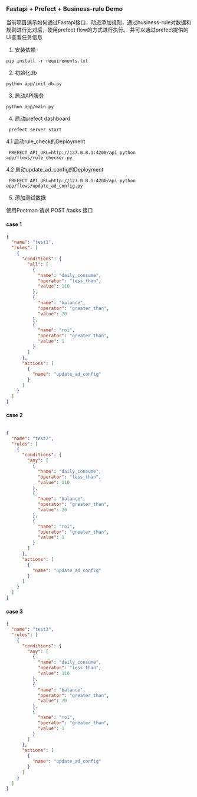 ### Fastapi + Prefect + Business-rule Demo

当前项目演示如何通过Fastapi接口，动态添加规则，通过business-rule对数据和规则进行比对后，使用prefect flow的方式进行执行。
并可以通过prefect提供的UI查看任务信息

1. 安装依赖

```shell
pip install -r requirements.txt
```

2. 初始化db

```shell
python app/init_db.py
```

3. 启动API服务

```shell
python app/main.py
```

4. 启动prefect dashboard

```shell
 prefect server start
```

4.1 启动rule_check的Deployment

```shell
 PREFECT_API_URL=http://127.0.0.1:4200/api python app/flows/rule_checker.py
 ```

4.2 启动update_ad_config的Deployment

```shell
 PREFECT_API_URL=http://127.0.0.1:4200/api python app/flows/update_ad_config.py
```

5. 添加测试数据

使用Postman 请求
POST /tasks 接口

#### case 1

```json
{
  "name": "test1",
  "rules": [
    {
      "conditions": {
        "all": [
          {
            "name": "daily_consume",
            "operator": "less_than",
            "value": 110
          },
          {
            "name": "balance",
            "operator": "greater_than",
            "value": 20
          },
          {
            "name": "roi",
            "operator": "greater_than",
            "value": 1
          }
        ]
      },
      "actions": [
        {
          "name": "update_ad_config"
        }
      ]
    }
  ]
}

```

#### case 2

```json

{
  "name": "test2",
  "rules": [
    {
      "conditions": {
        "any": [
          {
            "name": "daily_consume",
            "operator": "less_than",
            "value": 110
          },
          {
            "name": "balance",
            "operator": "greater_than",
            "value": 20
          },
          {
            "name": "roi",
            "operator": "greater_than",
            "value": 1
          }
        ]
      },
      "actions": [
        {
          "name": "update_ad_config"
        }
      ]
    }
  ]
}


```

#### case 3

```json
{
  "name": "test3",
  "rules": [
    {
      "conditions": {
        "any": [
          {
            "name": "daily_consume",
            "operator": "less_than",
            "value": 110
          },
          {
            "name": "balance",
            "operator": "greater_than",
            "value": 20
          },
          {
            "name": "roi",
            "operator": "greater_than",
            "value": 1
          }
        ]
      },
      "actions": [
        {
          "name": "update_ad_config"
        }
      ]
    }
  ]
}

```